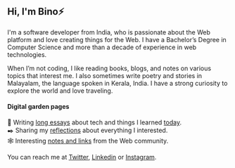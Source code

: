 ## Hi, I'm Bino⚡

I'm a software developer from India, who is passionate about the Web platform and love creating things for the Web. I have a Bachelor’s Degree in Computer Science and more than a decade of experience in web technologies.

When I’m not coding, I like reading books, blogs, and notes on various topics that interest me. I also sometimes write poetry and stories in Malayalam, the language spoken in Kerala, India. I have a strong curiosity to explore the world and love traveling.

#### Digital garden pages
📝 Writing [long essays](https://binovarghese.com/blog) about tech and things I learned [today](https://binovarghese.com/notes/).  
✒️ Sharing my [reflections](https://binovarghese.com/desk/) about everything I interested.  
🕸️ Interesting [notes and links](https://binovarghese.com/collections/) from the Web community.  

You can reach me at [Twitter](https://twitter.com/binovarghese_), [Linkedin](https://www.linkedin.com/in/binovarghese-/) or [Instagram](https://www.instagram.com/binovarghese_/).
